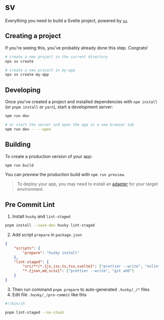 # sv

Everything you need to build a Svelte project, powered by [`sv`](https://github.com/sveltejs/cli).

## Creating a project

If you're seeing this, you've probably already done this step. Congrats!

```bash
# create a new project in the current directory
npx sv create

# create a new project in my-app
npx sv create my-app
```

## Developing

Once you've created a project and installed dependencies with `npm install` (or `pnpm install` or `yarn`), start a development server:

```bash
npm run dev

# or start the server and open the app in a new browser tab
npm run dev -- --open
```

## Building

To create a production version of your app:

```bash
npm run build
```

You can preview the production build with `npm run preview`.

> To deploy your app, you may need to install an [adapter](https://svelte.dev/docs/kit/adapters) for your target environment.

## Pre Commit Lint

1. Install `husky` and `lint-staged`

```bash
pnpm install --save-dev husky lint-staged
```

2. Add script `prepare` in `package.json`

```json
{
	"scripts": {
		"prepare": "husky install"
	},
	"lint-staged": {
		"src/**/*.{js,jsx,ts,tsx,svelte}": ["prettier --write", "eslint --fix", "git add"],
		"*.{json,md,scss}": ["prettier --write", "git add"]
	}
}
```

3. Then run command `pnpm prepare` to auto-generated `.husky/_/*` files
4. Edit file `.husky/_/pre-commit` like this

```bash
#!/bin/sh

pnpm lint-staged --no-stash
```
